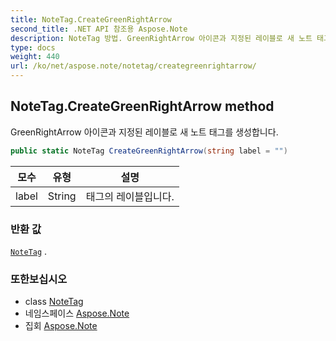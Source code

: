 ```yaml
---
title: NoteTag.CreateGreenRightArrow
second_title: .NET API 참조용 Aspose.Note
description: NoteTag 방법. GreenRightArrow 아이콘과 지정된 레이블로 새 노트 태그를 생성합니다.
type: docs
weight: 440
url: /ko/net/aspose.note/notetag/creategreenrightarrow/
---
```

## NoteTag.CreateGreenRightArrow method

GreenRightArrow 아이콘과 지정된 레이블로 새 노트 태그를 생성합니다.

```csharp
public static NoteTag CreateGreenRightArrow(string label = "")
```

| 모수 | 유형 | 설명 |
| --- | --- | --- |
| label | String | 태그의 레이블입니다. |

### 반환 값

[`NoteTag`](../) .

### 또한보십시오

* class [NoteTag](../)
* 네임스페이스 [Aspose.Note](../../notetag/)
* 집회 [Aspose.Note](../../../)


